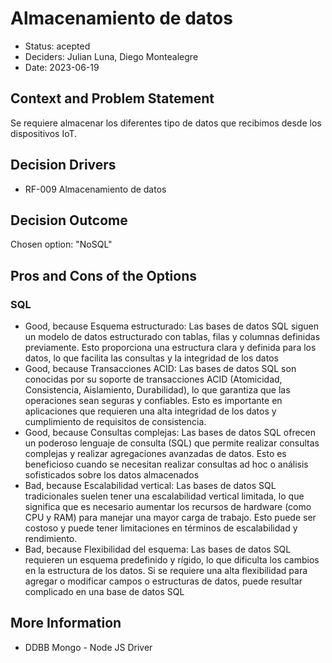 # Almacenamiento de datos

* Status: acepted
* Deciders: Julian Luna, Diego Montealegre
* Date: 2023-06-19

## Context and Problem Statement

Se requiere almacenar los diferentes tipo de datos que recibimos desde los dispositivos IoT.

## Decision Drivers

* RF-009 Almacenamiento de datos

## Decision Outcome

Chosen option: "NoSQL"

## Pros and Cons of the Options

### SQL

* Good, because Esquema estructurado: Las bases de datos SQL siguen un modelo de datos estructurado con tablas, filas y columnas definidas previamente. Esto proporciona una estructura clara y definida para los datos, lo que facilita las consultas y la integridad de los datos
* Good, because Transacciones ACID: Las bases de datos SQL son conocidas por su soporte de transacciones ACID (Atomicidad, Consistencia, Aislamiento, Durabilidad), lo que garantiza que las operaciones sean seguras y confiables. Esto es importante en aplicaciones que requieren una alta integridad de los datos y cumplimiento de requisitos de consistencia.
* Good, because Consultas complejas: Las bases de datos SQL ofrecen un poderoso lenguaje de consulta (SQL) que permite realizar consultas complejas y realizar agregaciones avanzadas de datos. Esto es beneficioso cuando se necesitan realizar consultas ad hoc o análisis sofisticados sobre los datos almacenados
* Bad, because Escalabilidad vertical: Las bases de datos SQL tradicionales suelen tener una escalabilidad vertical limitada, lo que significa que es necesario aumentar los recursos de hardware (como CPU y RAM) para manejar una mayor carga de trabajo. Esto puede ser costoso y puede tener limitaciones en términos de escalabilidad y rendimiento.
* Bad, because Flexibilidad del esquema: Las bases de datos SQL requieren un esquema predefinido y rígido, lo que dificulta los cambios en la estructura de los datos. Si se requiere una alta flexibilidad para agregar o modificar campos o estructuras de datos, puede resultar complicado en una base de datos SQL

## More Information

* DDBB Mongo - Node JS Driver
